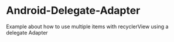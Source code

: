 # Android-Delegate-Adapter
Example about how to use multiple items with recyclerView using a delegate Adapter
